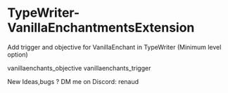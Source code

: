# TypeWriter-VanillaEnchantmentsExtension
Add trigger and objective for VanillaEnchant in TypeWriter (Minimum level option)

vanillaenchants_objective vanillaenchants_trigger

New Ideas,bugs ? DM me on Discord: renaud
